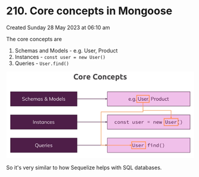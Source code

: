 # 210. Core concepts in Mongoose
Created Sunday 28 May 2023 at 06:10 am

The core concepts are
1. Schemas and Models - e.g. User, Product
2. Instances - `const user = new User()`
3. Queries - `User.find()`

![](/assets/210-image-1.png)

So it's very similar to how Sequelize helps with SQL databases.